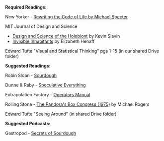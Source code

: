 **Required Readings:**

New Yorker - [Rewriting the Code of Life by Michael Specter](https://www.newyorker.com/magazine/2017/01/02/rewriting-the-code-of-life)

MIT Journal of Design and Science

* [Design and Science of the Holobiont](https://jods.mitpress.mit.edu/pub/design-science-holobiont) by Kevin Slavin
* [Invisible Inhabitants](https://jods.mitpress.mit.edu/pub/invisible-inhabitants) by Elizabeth Henaff 


Edward Tufte "Visual and Statistical Thinking" pgs 1-15 \(in our shared Drive folder\)



**Suggested Readings:**

Robin Sloan - [Sourdough](https://www.robinsloan.com/books/sourdough/)

Dunne & Raby - [Speculative Everything](https://shibboleth.nyu.edu/idp/profile/SAML2/Redirect/SSO?SAMLRequest=fZJRb4IwEMe%2FCum7FHBD1ogJ04eZuEmE7WEvS4FDmtSW9Yqb336IGt2Lj03%2F97u7XztFvpMtSzrbqA18d4DW%2Bd1JhWy4iElnFNMcBTLFd4DMlixLXlcscD3WGm11qSVxEkQwVmg11wq7HZgMzF6U8L5ZxaSxtkVGqdRboVwpCsPNwVWHzoWqo1kjikJLsI2LqOkRHtB0neXEWfTTCMWP3CsFr%2FkLQlQt7WephYRz%2FQYqYaC0NMvWxFkuYvI1nhRhHVaPIS%2F88YMf1lBOAOowKv1JUMNTH8OUI4o9xMQ%2FnrCDpULLlY1J4PnRyPNHQZD7EfMiNg4%2FiZOeBTwLVQm1vW%2BrOIWQveR5Ojpt%2BAEGh%2B36AJlNj87Z0NjcvMJ9LL%2BoJ7P7oq%2FiRthO6U2vU%2BOWvfXw5SLVUpQHJ5FS%2F8wNcDv4oLNTyf%2B%2FMvsD&RelayState=ss%3Amem%3A1d67aeceba6c51cc5033f36ca9e24d1916e5d2aa8398baf7f2d0a19881995398)

Extrapolation Factory - [Operators Manual](https://getit.library.nyu.edu/resolve?&amp;ctx_ver=Z39.88-2004&amp;ctx_enc=info:ofi/enc:UTF-8&amp;ctx_tim=2018-01-22T13%3A10%3A19IST&amp;url_ver=Z39.88-2004&amp;url_ctx_fmt=infofi/fmt:kev:mtx:ctx&amp;rfr_id=info:sid/primo.exlibrisgroup.com:primo-nyu_aleph004432801&amp;rft_val_fmt=info:ofi/fmt:kev:mtx:book&amp;rft.genre=book&amp;rft.jtitle=&amp;rft.btitle=Extrapolation)

Rolling Stone - [The Pandora's Box Congress \(1975\)](https://drive.google.com/file/d/0B6poxaXYKwZrQ2FZd3k3ZDhyWlE/view?usp=sharing) by Michael Rogers

Edward Tufte "Seeing Around" \(in shared Drive folder\)


**Suggested Podcasts:**

Gastropod - [Secrets of Sourdough](https://gastropod.com/secrets-of-sourdough/)


